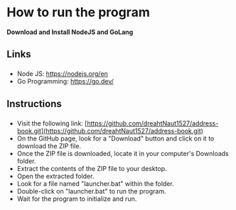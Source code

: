 # How to run the program

**Download and Install NodeJS and GoLang**

###

## Links

###

* Node JS: https://nodejs.org/en
* Go Programming: https://go.dev/

###

## Instructions

###


- Visit the following link: [https://github.com/dreahtNaut1527/address-book.git](https://github.com/dreahtNaut1527/address-book.git)
- On the GitHub page, look for a "Download" button and click on it to download the ZIP file.
- Once the ZIP file is downloaded, locate it in your computer's Downloads folder.
- Extract the contents of the ZIP file to your desktop.
- Open the extracted folder.
- Look for a file named "launcher.bat" within the folder.
- Double-click on "launcher.bat" to run the program.
- Wait for the program to initialize and run.

###